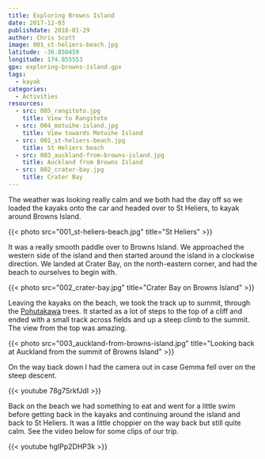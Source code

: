```yaml
---
title: Exploring Browns Island
date: 2017-12-03
publishdate: 2018-01-29
author: Chris Scott
image: 001_st-heliers-beach.jpg
latitude: -36.850459
longitude: 174.855553
gpx: exploring-browns-island.gpx
tags:
  - kayak
categories:
  - Activities
resources:
  - src: 005_rangitoto.jpg
    title: View to Rangitoto
  - src: 004_motuihe-island.jpg
    title: View towards Motuihe Island
  - src: 001_st-heliers-beach.jpg
    title: St Heliers beach
  - src: 003_auckland-from-browns-island.jpg
    title: Auckland from Browns Island
  - src: 002_crater-bay.jpg
    title: Crater Bay
---
```


The weather was looking really calm and we both had the day off so we loaded the kayaks onto the car and headed over to St Heliers, to kayak around Browns Island.

{{< photo src="001_st-heliers-beach.jpg" title="St Heliers" >}}

It was a really smooth paddle over to Browns Island.
We approached the western side of the island and then started around the island in a clockwise direction.
We landed at Crater Bay, on the north-eastern corner, and had the beach to ourselves to begin with.

{{< photo src="002_crater-bay.jpg" title="Crater Bay on Browns Island" >}}

Leaving the kayaks on the beach, we took the track up to summit, through the [Pohutakawa](https://en.wikipedia.org/wiki/Metrosideros_excelsa) trees.
It started as a lot of steps to the top of a cliff and ended with a small track across fields and up a steep climb to the summit.
The view from the top was amazing.

{{< photo src="003_auckland-from-browns-island.jpg" title="Looking back at Auckland from the summit of Browns Island" >}}

On the way back down I had the camera out in case Gemma fell over on the steep descent.

{{< youtube 78g7SrkfJdI >}}

Back on the beach we had something to eat and went for a little swim before getting back in the kayaks and continuing around the island and back to St Heliers.
It was a little choppier on the way back but still quite calm.
See the video below for some clips of our trip.

{{< youtube hgIPp2DHP3k >}}